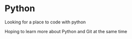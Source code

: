 # Python
Looking for a place to code with python


Hoping to learn more about Python and Git at the same time
